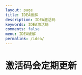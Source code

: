 ```yaml
---
layout: page
title: IDEA破解
description: IDEA激活码
keywords: IDEA激活码
comments: false
menu: IDEA破解
permalink: /idea/
---
```


# 激活码会定期更新

<a href="{{ assets_base_url }}/assets/idea/duo.svg" download="{{ assets_base_url }}/assets/idea/duo.svg">
